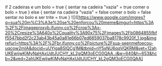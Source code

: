 if 2 cadeiras e um bolo = true
{
sentar na cadeira "vazia" = true
comer o bolo = true
}
else
{
sentar na cadeira "vazia" = false
comer o bolo = false
sentar no bolo e ser trite = true
}
![]([https://www.google.com/imgres?q=sua%20m%C3%A3e%20se%20enforcou%20meme&imgurl=https%3A%2F%2Fimageproxyb.ifunny.co%2Fcrop%3Ax-20%2Cresize%3A640x%2Cquality%3A90x75%2Fimages%2Fb0864855fbff5547bbd2f2c23ab43b45a0a81e66b07ed6659037ba8178c9920f_1.jpg&imgrefurl=https%3A%2F%2Fbr.ifunny.co%2Fpicture%2Fsua-seenmefoecou-uqcow2mIA&docid=uUYiga8SlQCg1M&tbnid=nY5xNU6qqVQKRM&vet=12ahUKEwijwKjMyNaHAxUdtJUCHY_kL2gQM3oECG0QAA..i&w=640&h=653&hcb=2&ved=2ahUKEwijwKjMyNaHAxUdtJUCHY_kL2gQM3oECG0QAA]
